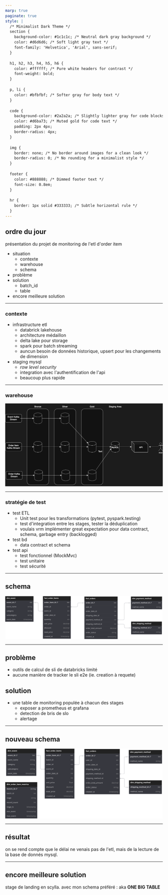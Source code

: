```yaml
---
marp: true
paginate: true
style: |
  /* Minimalist Dark Theme */
  section {
    background-color: #1c1c1c; /* Neutral dark gray background */
    color: #d6d6d6; /* Soft light gray text */
    font-family: 'Helvetica', 'Arial', sans-serif;
  }

  h1, h2, h3, h4, h5, h6 {
    color: #ffffff; /* Pure white headers for contrast */
    font-weight: bold;
  }

  p, li {
    color: #bfbfbf; /* Softer gray for body text */
  }

  code {
    background-color: #2a2a2a; /* Slightly lighter gray for code blocks */
    color: #d6ba73; /* Muted gold for code text */
    padding: 2px 4px;
    border-radius: 4px;
  }

  img {
    border: none; /* No border around images for a clean look */
    border-radius: 0; /* No rounding for a minimalist style */
  }

  footer {
    color: #888888; /* Dimmed footer text */
    font-size: 0.8em;
  }

  hr {
    border: 1px solid #333333; /* Subtle horizontal rule */
  }
---
```


## ordre du jour

présentation du projet de monitoring de l'etl d'order item

- situation
  - contexte
  - warehouse
  - schema
- problème
- solution
  - batch_id
  - table
- encore meilleure solution

---

### contexte

- infrastructure etl
  - databrick lakehouse
  - architecture médaillon
  - delta lake pour storage
  - spark pour batch streaming
  - auncun besoin de données historique, upsert pour les changements de dimension
- staging mysql
  - <i>row level security</i>
  - integration avec l'authentification de l'api
  - beaucoup plus rapide

---

### warehouse

<img src="system.drawio.png" />

---

### stratégie de test
- test ETL
  - Unit test pour les transformations (pytest, pyspark.testing)
  - test d'integration entre les stages, tester la déduplication
  - voulais vrm implémenter great expectation pour data contract, schema, garbage entry (backlogged)
- test bd
  - data contract et schema
- test api
  - test fonctionnel (MockMvc)
  - test unitaire
  - test sécurité

---

## schema

<img src="double-star.svg"/>

---

## problème

- outils de calcul de sli de databricks limité
- aucune manière de tracker le sli e2e (ie. creation à requete)

## solution

- une table de monitoring populée à chacun des stages
  - exposer a prometheus et grafana
  - detection de bris de slo
  - alertage

---

## nouveau schema

<img src="monitoring-table.svg"/>

---

## résultat

on se rend compte que le délai ne venais pas de l'etl, mais de la lecture de la base de donnés mysql.

---

## encore meilleure solution

stage de landing en scylla.
avec mon schema préféré :
aka <b>ONE BIG TABLE</b>
